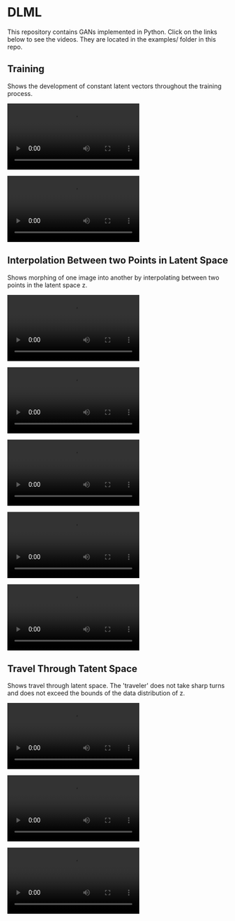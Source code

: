 # DLML

This repository contains GANs implemented in Python. Click on the links below to see the videos. They are located in the examples/ folder in this repo.

## Training

Shows the development of constant latent vectors throughout the training process.

![Training 1](https://raw.githubusercontent.com/HenningBuhl/DLML/master/examples/train_1.mp4)

![Training 2](https://raw.githubusercontent.com/HenningBuhl/DLML/master/examples/train_2.mp4)

## Interpolation Between two Points in Latent Space

Shows morphing of one image into another by interpolating between two points in the latent space z.

![Interpolation 1](https://raw.githubusercontent.com/HenningBuhl/DLML/master/examples/morph_1.mp4)

![Interpolation 2](https://raw.githubusercontent.com/HenningBuhl/DLML/master/examples/morph_2.mp4)

![Interpolation 3](https://raw.githubusercontent.com/HenningBuhl/DLML/master/examples/morph_3.mp4)

![Interpolation 4](https://raw.githubusercontent.com/HenningBuhl/DLML/master/examples/morph_4.mp4)

![Interpolation 5](https://raw.githubusercontent.com/HenningBuhl/DLML/master/examples/morph_5.mp4)

## Travel Through Tatent Space

Shows travel through latent space. The 'traveler' does not take sharp turns and does not exceed the bounds of the data distribution of z.

![Travel 1](https://raw.githubusercontent.com/HenningBuhl/DLML/master/examples/travel_1.mp4)

![Travel 2](https://raw.githubusercontent.com/HenningBuhl/DLML/master/examples/travel_2.mp4)

![Travel 3](https://raw.githubusercontent.com/HenningBuhl/DLML/master/examples/travel_3.mp4)
